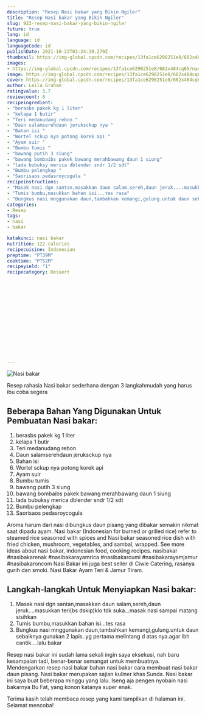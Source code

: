 ```yaml
---
description: "Resep Nasi bakar yang Bikin Ngiler"
title: "Resep Nasi bakar yang Bikin Ngiler"
slug: 923-resep-nasi-bakar-yang-bikin-ngiler
future: true
lang: id
language: id
languageCode: id
publishDate: 2021-10-23T03:24:39.279Z 
thumbnail: https://img-global.cpcdn.com/recipes/13fa1ce6298251e8/682x484cq65/nasi-bakar-foto-resep-utama.png
images:
- https://img-global.cpcdn.com/recipes/13fa1ce6298251e8/682x484cq65/nasi-bakar-foto-resep-utama.png
image: https://img-global.cpcdn.com/recipes/13fa1ce6298251e8/682x484cq65/nasi-bakar-foto-resep-utama.png
cover: https://img-global.cpcdn.com/recipes/13fa1ce6298251e8/682x484cq65/nasi-bakar-foto-resep-utama.png
author: Leila Graham
ratingvalue: 3.7
reviewcount: 8
recipeingredient:
- "berasbs pakek kg 1 liter"
- "kelapa 1 butir"
- "Teri medanudang rebon "
- "Daun salamserehdaun jeruksckup nya "
- "Bahan isi "
- "Wortel sckup nya potong korek api "
- "Ayam suir "
- "Bumbu tumis "
- "bawang putih 3 siung"
- "bawang bombaibs pakek bawang merahbawang daun 1 siung"
- "lada bubuksy merica dblender sndr 1/2 sdt"
- "Bumbu pelengkap "
- "Saorisaos pedasroycogula "
recipeinstructions:
- "Masak nasi dgn santan,masakkan daun salam,sereh,daun jeruk....masukkan teri(bs dskip)klo tdk suka...masak nasi sampai matang sisihkan"
- "Tumis bumbu,masukkan bahan isi...tes rasa"
- "Bungkus nasi mnggunakan daun,tambahkan kemangi,gulung.untuk daun sebaiknya gunakan 2 lapis..yg pertama melintang d atas nya.agar lbh cantik....lalu bakar"
categories:
- Resep
tags:
- nasi
- bakar

katakunci: nasi bakar 
nutrition: 122 calories
recipecuisine: Indonesian
preptime: "PT39M"
cooktime: "PT52M"
recipeyield: "1"
recipecategory: Dessert


     
    
    
    
    
    
    
    
    
    
    
      
    
---
```



![Nasi bakar](https://img-global.cpcdn.com/recipes/13fa1ce6298251e8/682x484cq65/nasi-bakar-foto-resep-utama.png)

Resep rahasia Nasi bakar  sederhana dengan 3 langkahmudah yang harus ibu coba segera

<!--inarticleads1-->

## Beberapa Bahan Yang Digunakan Untuk Pembuatan Nasi bakar:

1. berasbs pakek kg 1 liter
1. kelapa 1 butir
1. Teri medanudang rebon 
1. Daun salamserehdaun jeruksckup nya 
1. Bahan isi 
1. Wortel sckup nya potong korek api 
1. Ayam suir 
1. Bumbu tumis 
1. bawang putih 3 siung
1. bawang bombaibs pakek bawang merahbawang daun 1 siung
1. lada bubuksy merica dblender sndr 1/2 sdt
1. Bumbu pelengkap 
1. Saorisaos pedasroycogula 

Aroma harum dari nasi dibungkus daun pisang yang dibakar semakin nikmat saat dipadu ayam. Nasi bakar (Indonesian for burned or grilled rice) refer to steamed rice seasoned with spices and Nasi bakar seasoned rice dish with fried chicken, mushroom, vegetables, and sambal, wrapped. See more ideas about nasi bakar, indonesian food, cooking recipes. nasibakar #nasibakarenak #nasibakarayamrica #nasibakarcumi #nasibakarayamjamur #nasibakaroncom Nasi Bakar ini juga best seller di Ciwie Catering, rasanya gurih dan smoki. Nasi Bakar Ayam Teri &amp; Jamur Tiram. 

<!--inarticleads2-->

## Langkah-langkah Untuk Menyiapkan Nasi bakar:

1. Masak nasi dgn santan,masakkan daun salam,sereh,daun jeruk....masukkan teri(bs dskip)klo tdk suka...masak nasi sampai matang sisihkan
1. Tumis bumbu,masukkan bahan isi...tes rasa
1. Bungkus nasi mnggunakan daun,tambahkan kemangi,gulung.untuk daun sebaiknya gunakan 2 lapis..yg pertama melintang d atas nya.agar lbh cantik....lalu bakar


Resep nasi bakar ini sudah lama sekali ingin saya eksekusi, nah baru kesampaian tadi, benar-benar semangat untuk membuatnya. Mendengarkan resep nasi bakar bahan nasi bakar cara membuat nasi bakar daun pisang. Nasi bakar merupakan sajian kuliner khas Sunda. Nasi bakar ini saya buat beberapa minggu yang lalu. Iseng aja pengen nyobain nasi bakarnya Bu Fat, yang konon katanya super enak. 

Terima kasih telah membaca resep yang kami tampilkan di halaman ini. Selamat mencoba!
